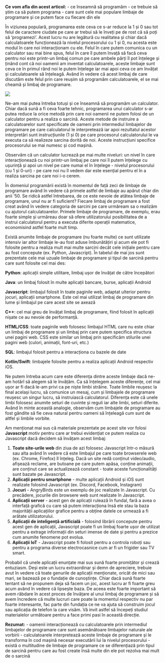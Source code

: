 <div class="tip-box">
<strong>Ce vom afla din acest articol:</strong>
 - ce înseamnă să programăm
 - ce trebuie să știm ca să putem programa
 - care sunt cele mai populare limbaje de programare și ce putem face cu fiecare din ele
</div>

În viziunea populară, programarea este ceva ce s-ar reduce la 1 și 0 sau tot felul de caractere ciudate pe care ar trebui să le înveți pe de rost că să poți să ‘programezi’. Acest lucru nu are legătură cu realitatea și chiar dacă calculatoarele funcționează la nivelul procesorului cu 1 și 0, nu acesta este modul în care noi interacționam cu ele. Felul în care putem comunica cu un calculator sau mai bine spus, felul în care îl putem învață să facă ceva pentru noi este printr-un limbaj comun pe care ambele părți îl pot înțelege și ținând cont că noi oamenii am inventat calculatoarele, aceste limbaje sunt ceva ce în primul rând noi le putem înțelege iar mai apoi ceva ce am învățat și calculatoarele să înțeleagă. Având în vedere că acest limbaj de care discutăm este felul prin care reușim să programăm calculatoarele, el se mai cheamă și limbaj de programare.

<img src="../wp-content/uploads/2023/img/anim_hi.gif" class="img-box">

Ne-am mai putea întreba totuși și ce înseamnă să programăm un calculator. Chiar dacă sună a fi ceva foarte tehnic, programarea unui calculator s-ar putea reduce la orice metodă prin care noi oamenii ne putem folosi de un calculator pentru a realiza o sarcină. Aceste metode de instruire a calculatoarelor sunt specificate de oameni prin intermediul limbajelor de programare pe care calculatorul le interpretează iar apoi rezultatul acestor interpretări sunt instrucțiunile (1 și 0) pe care procesorul calculatorului le va executa ca să realizeze sarcina dorită de noi. Aceste instrucțiuni specifice procesorului se mai numesc și cod mașină.

Observăm că un calculator lucrează pe mai multe niveluri: un nivel în care interacționează cu noi printr-un limbaj pe care noi îl putem înțelege cu ușurință și apoi un nivel pe care numai el în înțelege - nivelul procesorului (cu 1 și 0-uri) - pe care noi nu îl vedem dar este esențial pentru el în a realiza sarcina pe care noi i-o cerem.

În domeniul programării există în momentul de față zeci de limbaje de programare având în vedere că primele astfel de limbaje au apărut chiar din anii ‘50. Se ridică astfel întrebarea, de ce este nevoie de atâtea limbaje de programare, unul nu ar fi suficient? Fiecare limbaj de programare a fost creat având în vedere categoria de sarcini pe care urmăream sa o realizăm cu ajutorul calculatoarelor. Primele limbaje de programare, de exemplu, erau foarte simple și urmăreau doar să ofere utilizatorului posibilitatea de a instrui calculatorul pentru a executa diferite operații matematice, economisind astfel foarte mult timp.

Există anumite limbaje de programare (nu foarte multe) ce sunt utilizate intensiv iar altor limbaje le-au fost aduse îmbunătățiri și acum ele pot fi folosite pentru a realiza mult mai multe sarcini decât cele inițiale pentru care au fost concepute (ex. Python, Javascript). În tabelul de mai jos sunt prezentate cele mai uzuale limbaje de programare și tipul de sarcină pentru care sunt folosite cel mai des:

**Python**: aplicații simple utilitare, limbaj ușor de învățat de către începători

**Java**: un limbaj folosit în multe aplicații bancare, burse, aplicații Android

**Javascript**: limbajul folosit în toate paginile web, adaptat ulterior pentru jocuri, aplicații smartphone. Este cel mai utilizat limbaj de programare din lume și limbajul pe care acest site se axează

**C++**: cel mai greu de învățat limbaj de programare, fiind folosit în aplicații nișate ce au nevoie de performanță.

**HTML/CSS**: toate paginile web folosesc limbajul HTML care nu este chiar un limbaj de programare și un limbaj prin care putem specifica structura unei pagini web. CSS este similar un limbaj prin specificăm stilurile unei pagini web (culori, animații, font-uri, etc.)

**SQL**: limbajul folosit pentru a interacționa cu bazele de date

**Kotlin/Swift**: limbajele folosite pentru a realiza aplicații Android respectiv iOS.

Ne putem întreba acum care este diferența dintre aceste limbaje dacă ne-am hotărî să alegem să le învățăm. Ca să înțelegem aceste diferențe, cel mai ușor ar fi dacă le-am privi ca pe niște limbi străine. Toate limbile reușesc la final același lucru, să comunice un mesaj, cum și limbajele de programare reușesc un singur lucru, să instruiască calculatorul. Diferența este că unele limbi folosesc anumite seturi de cuvinte și reguli iar alte limbi, seturi diferite. Având în minte această analogie, observăm cum limbajele de programare au fost gândite să fie ceva natural pentru oameni să înțeleagă cum sunt de altfel și limbile vorbite.

Am menționat mai sus că materiale prezentate pe acest site vor folosi **Javascript** motiv pentru care ar trebui evidențiat ce putem realiza cu Javascript dacă decidem să învățam acest limbaj:

1.  **Toate site-urile web** din ziua de azi folosesc Javascript într-o măsură sau alta având în vedere că este limbajul pe care toate browserele web (ex. Chrome, Firefox) îl înțeleg. Dacă un site redă conținut video/audio, afișează reclame, are butoane pe care putem apăsa, conține animații, are conținut care se actualizează constant - toate aceste funcționalități sunt bazate pe Javascript.
2.  **Aplicații pentru smartphone** - multe aplicații Android și iOS sunt realizate folosind Javascript (ex. Discord, Facebook, Instagram)
3.  **Jocuri** - AngryBirds este un exemplu de joc realizate în Javascript. Cu precădere, jocurile din browsere web sunt realizate în Javascript.
4.  **Aplicații server** - acest gen de aplicații rulează în fundal, fară a avea o interfață grafică cu care să putem interacționa însă ele stau la baza majorității aplicațiilor grafice pentru a obține datele ce urmează a fi arătate utilizatorului.
5.  **Aplicații de inteligență artificială** - folosind librării concepute pentru acest gen de aplicații, Javascript poate fi un limbaj foarte ușor de utilizat pentru a extrage informații din seturi imense de date și pentru a prezice cum anumite fenomene pot evolua.
6.  **Aplicații IoT** - Javascript poate fi folosit pentru a controla roboți sau pentru a programa diverse electrocasnice cum ar fi un frigider sau TV smart.

Probabil că unele aplicații enunțate mai sus sună foarte promițător și crează entuziasm. Deși este un lucru extraordinar și demn de apreciere, trebuie avut în vedere că toate genurile de aplicații menționate, oricât de mici sau mari, se bazează pe o fundație de cunoștințe. Chiar dacă sună foarte tentant să ne propunem deja să facem un joc, acest lucru ar fi foarte greu acum având în vedere că lipsește baza. De aceea este foarte important să avem răbdare în acest proces de învățare al unui limbaj de programare și să avem încredere că multe lucruri care poate la momentul respectiv nu par foarte interesante, fac parte din fundația ce ne va ajuta să construim jocul sau aplicația de telefon la care visăm. Vă invit astfel să începeți studiul materialelor următoare pentru a face primi pasi în această direcție.

<div class="attention-box">
<strong>Rezumat:</strong>
- oamenii interacționează cu calculatoarele prin intermediul limbajelor de programare care sunt asemănătoare limbajelor naturale ale vorbirii
- calculatoarele interpretează aceste limbaje de programare și le transforma în cod mașină necesar executării lui la nivelul procesorului
- există o multitudine de limbaje de programare ce se diferențiază prin tipul de sarcină pentru care au fost create însă multe din ele pot rezolva mai mult de o sarcină
</div>